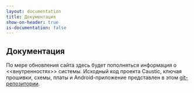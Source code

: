 ```yaml
---
layout: documentation
title: Документация
show-on-header: true
is-documentation: false
---
```


## Документация

По мере обновления сайта здесь будет пополняться информация о <<внутренностях>>
системы. Исходный код проекта Caustic, ключая прошивки, схемы, платы и 
Android-приложение представлен в этом [git-репозитории](https://github.com/DAlexis/caustic-lasertag-system).
